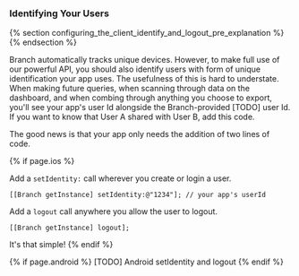 ### Identifying Your Users

{% section configuring_the_client_identify_and_logout_pre_explanation %}{% endsection %}

Branch automatically tracks unique devices. However, to make full use of our powerful API, you should also identify users with form of unique identification your app uses. The usefulness of this is hard to understate. When making future queries, when scanning through data on the dashboard, and when combing through anything you choose to export, you'll see your app's user Id alongside the Branch-provided [TODO] user Id. If you want to know that User A shared with User B, add this code.

The good news is that your app only needs the addition of two lines of code.

{% if page.ios %}

Add a `setIdentity:` call wherever you create or login a user.

~~~ objc
[[Branch getInstance] setIdentity:@"1234"]; // your app's userId
~~~

Add a `logout` call anywhere you allow the user to logout.

~~~ objc
[[Branch getInstance] logout];
~~~

It's that simple!
{% endif %}


{% if page.android %}
[TODO] Android setIdentity and logout
{% endif %}<!--- Android identify and logout -->

